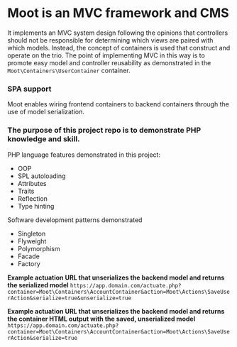 # Moot is an MVC framework and CMS
It implements an MVC system design following the opinions that controllers should not be responsible for determining which views are paired with which models. Instead, the concept of containers is used that construct and operate on the trio. The point of implementing MVC in this way is to promote easy model and controller reusability as demonstrated in the `Moot\Containers\UserContainer` container.

### SPA support
Moot enables wiring frontend containers to backend containers through the use of model serialization.

### The purpose of this project repo is to demonstrate PHP knowledge and skill.
PHP language features demonstrated in this project:
- OOP
- SPL autoloading
- Attributes
- Traits
- Reflection
- Type hinting
  
Software development patterns demonstrated
- Singleton
- Flyweight
- Polymorphism
- Facade
- Factory

**Example actuation URL that unserializes the backend model and returns the serialized model**
`https://app.domain.com/actuate.php?container=Moot\Containers\AccountContainer&action=Moot\Actions\SaveUserAction&serialize=true&unserialize=true`

**Example actuation URL that unserializes the backend model and returns the container HTML output with the saved, unserialized model**
`https://app.domain.com/actuate.php?container=Moot\Containers\AccountContainer&action=Moot\Actions\SaveUserAction&serialize=true`
